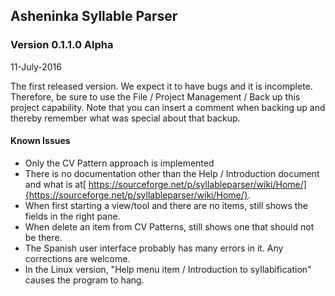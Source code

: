 Asheninka Syllable Parser
-------------------------

### Version 0.1.1.0 Alpha
11-July-2016

The first released version.  We expect it to have bugs and it is incomplete. Therefore, be sure to use the File / Project Management / Back up this project capability.  Note that you can insert a comment when backing up and thereby remember what was special about that backup. 

#### Known Issues
* Only the CV Pattern approach is implemented
* There is no documentation other than the Help / Introduction document and what is at[ https://sourceforge.net/p/syllableparser/wiki/Home/]{https://sourceforge.net/p/syllableparser/wiki/Home/}.
* When first starting a view/tool and there are no items, still shows the fields in the right pane.
* When delete an item from CV Patterns, still shows one that should not be there.
* The Spanish user interface probably has many errors in it.  Any corrections are welcome.
* In the Linux version, "Help menu item / Introduction to syllabification" causes the program to hang.